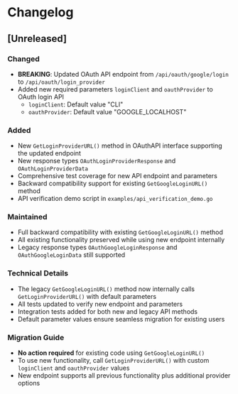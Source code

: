 # Changelog

## [Unreleased]

### Changed
- **BREAKING**: Updated OAuth API endpoint from `/api/oauth/google/login` to `/api/oauth/login_provider`
- Added new required parameters `loginClient` and `oauthProvider` to OAuth login API
  - `loginClient`: Default value "CLI" 
  - `oauthProvider`: Default value "GOOGLE_LOCALHOST"

### Added
- New `GetLoginProviderURL()` method in OAuthAPI interface supporting the updated endpoint
- New response types `OAuthLoginProviderResponse` and `OAuthLoginProviderData`
- Comprehensive test coverage for new API endpoint and parameters
- Backward compatibility support for existing `GetGoogleLoginURL()` method
- API verification demo script in `examples/api_verification_demo.go`

### Maintained
- Full backward compatibility with existing `GetGoogleLoginURL()` method
- All existing functionality preserved while using new endpoint internally
- Legacy response types `OAuthGoogleLoginResponse` and `OAuthGoogleLoginData` still supported

### Technical Details
- The legacy `GetGoogleLoginURL()` method now internally calls `GetLoginProviderURL()` with default parameters
- All tests updated to verify new endpoint and parameters
- Integration tests added for both new and legacy API methods
- Default parameter values ensure seamless migration for existing users

### Migration Guide
- **No action required** for existing code using `GetGoogleLoginURL()`
- To use new functionality, call `GetLoginProviderURL()` with custom `loginClient` and `oauthProvider` values
- New endpoint supports all previous functionality plus additional provider options 